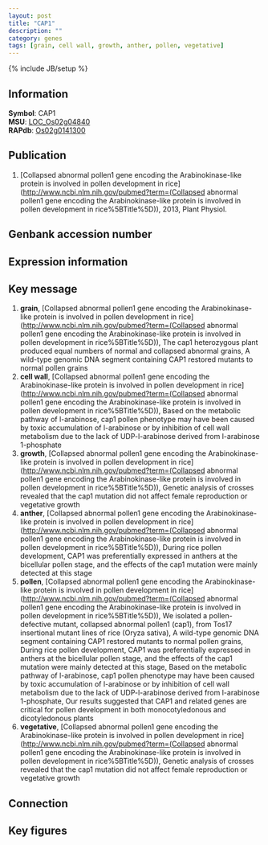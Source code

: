```yaml
---
layout: post
title: "CAP1"
description: ""
category: genes
tags: [grain, cell wall, growth, anther, pollen, vegetative]
---
```

{% include JB/setup %}

## Information
__Symbol__: CAP1  
__MSU__: [LOC_Os02g04840](http://rice.plantbiology.msu.edu/cgi-bin/ORF_infopage.cgi?orf=LOC_Os02g04840)  
__RAPdb__: [Os02g0141300](http://rapdb.dna.affrc.go.jp/viewer/gbrowse_details/irgsp1?name=Os02g0141300)  

## Publication
1. [Collapsed abnormal pollen1 gene encoding the Arabinokinase-like protein is involved in pollen development in rice](http://www.ncbi.nlm.nih.gov/pubmed?term=(Collapsed abnormal pollen1 gene encoding the Arabinokinase-like protein is involved in pollen development in rice%5BTitle%5D)), 2013, Plant Physiol.

## Genbank accession number

## Expression information

## Key message
1. __grain__, [Collapsed abnormal pollen1 gene encoding the Arabinokinase-like protein is involved in pollen development in rice](http://www.ncbi.nlm.nih.gov/pubmed?term=(Collapsed abnormal pollen1 gene encoding the Arabinokinase-like protein is involved in pollen development in rice%5BTitle%5D)),  The cap1 heterozygous plant produced equal numbers of normal and collapsed abnormal grains, A wild-type genomic DNA segment containing CAP1 restored mutants to normal pollen grains
2. __cell wall__, [Collapsed abnormal pollen1 gene encoding the Arabinokinase-like protein is involved in pollen development in rice](http://www.ncbi.nlm.nih.gov/pubmed?term=(Collapsed abnormal pollen1 gene encoding the Arabinokinase-like protein is involved in pollen development in rice%5BTitle%5D)),  Based on the metabolic pathway of l-arabinose, cap1 pollen phenotype may have been caused by toxic accumulation of l-arabinose or by inhibition of cell wall metabolism due to the lack of UDP-l-arabinose derived from l-arabinose 1-phosphate
3. __growth__, [Collapsed abnormal pollen1 gene encoding the Arabinokinase-like protein is involved in pollen development in rice](http://www.ncbi.nlm.nih.gov/pubmed?term=(Collapsed abnormal pollen1 gene encoding the Arabinokinase-like protein is involved in pollen development in rice%5BTitle%5D)),  Genetic analysis of crosses revealed that the cap1 mutation did not affect female reproduction or vegetative growth
4. __anther__, [Collapsed abnormal pollen1 gene encoding the Arabinokinase-like protein is involved in pollen development in rice](http://www.ncbi.nlm.nih.gov/pubmed?term=(Collapsed abnormal pollen1 gene encoding the Arabinokinase-like protein is involved in pollen development in rice%5BTitle%5D)),  During rice pollen development, CAP1 was preferentially expressed in anthers at the bicellular pollen stage, and the effects of the cap1 mutation were mainly detected at this stage
5. __pollen__, [Collapsed abnormal pollen1 gene encoding the Arabinokinase-like protein is involved in pollen development in rice](http://www.ncbi.nlm.nih.gov/pubmed?term=(Collapsed abnormal pollen1 gene encoding the Arabinokinase-like protein is involved in pollen development in rice%5BTitle%5D)), We isolated a pollen-defective mutant, collapsed abnormal pollen1 (cap1), from Tos17 insertional mutant lines of rice (Oryza sativa), A wild-type genomic DNA segment containing CAP1 restored mutants to normal pollen grains, During rice pollen development, CAP1 was preferentially expressed in anthers at the bicellular pollen stage, and the effects of the cap1 mutation were mainly detected at this stage, Based on the metabolic pathway of l-arabinose, cap1 pollen phenotype may have been caused by toxic accumulation of l-arabinose or by inhibition of cell wall metabolism due to the lack of UDP-l-arabinose derived from l-arabinose 1-phosphate, Our results suggested that CAP1 and related genes are critical for pollen development in both monocotyledonous and dicotyledonous plants
6. __vegetative__, [Collapsed abnormal pollen1 gene encoding the Arabinokinase-like protein is involved in pollen development in rice](http://www.ncbi.nlm.nih.gov/pubmed?term=(Collapsed abnormal pollen1 gene encoding the Arabinokinase-like protein is involved in pollen development in rice%5BTitle%5D)),  Genetic analysis of crosses revealed that the cap1 mutation did not affect female reproduction or vegetative growth

## Connection

## Key figures


